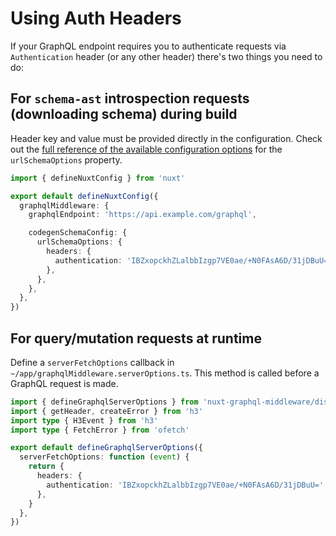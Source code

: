 # Using Auth Headers

If your GraphQL endpoint requires you to authenticate requests via
`Authentication` header (or any other header) there's two things you need to do:

## For `schema-ast` introspection requests (downloading schema) during build

Header key and value must be provided directly in the configuration. Check out
the
[full reference of the available configuration options](https://the-guild.dev/graphql/codegen/docs/config-reference/schema-field#supported-configuration)
for the `urlSchemaOptions` property.

```typescript
import { defineNuxtConfig } from 'nuxt'

export default defineNuxtConfig({
  graphqlMiddleware: {
    graphqlEndpoint: 'https://api.example.com/graphql',

    codegenSchemaConfig: {
      urlSchemaOptions: {
        headers: {
          authentication: 'IBZxopckhZLalbbIzgp7VE0ae/+N0FAsA6D/31jDBuU=',
        },
      },
    },
  },
})
```

## For query/mutation requests at runtime

Define a `serverFetchOptions` callback in
`~/app/graphqlMiddleware.serverOptions.ts`. This method is called before a
GraphQL request is made.

```typescript
import { defineGraphqlServerOptions } from 'nuxt-graphql-middleware/dist/runtime/serverOptions'
import { getHeader, createError } from 'h3'
import type { H3Event } from 'h3'
import type { FetchError } from 'ofetch'

export default defineGraphqlServerOptions({
  serverFetchOptions: function (event) {
    return {
      headers: {
        authentication: 'IBZxopckhZLalbbIzgp7VE0ae/+N0FAsA6D/31jDBuU=',
      },
    }
  },
})
```
